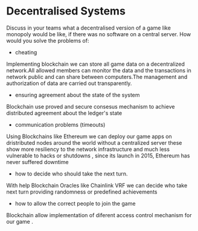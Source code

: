 # Decentralised Systems

Discuss in your teams what a decentralised version of a game like monopoly would be
like, if there was no software on a central server.
How would you solve the problems of:

- cheating

Implementing blockchain we can store  all game  data on a decentralized network.All allowed members can monitor the data 
and the transactions in network public and can share between computers.The management and authorization 
of data are carried out transparently.

- ensuring agreement about the state of the system

Blockchain use proved and secure consesus mechanism to achieve distributed agreement about the ledger's state

- communication problems (timeouts)

Using Blockchains like Ethereum we can deploy our game apps on dristributed nodes around the world without a centralized server  these show more  resiliency to the 
network infrastructure and much less vulnerable to hacks or shutdowns , since its launch in 2015, Ethereum has never suffered downtime



- how to decide who should take the next turn.

With help Blockchain Oracles like Chainlink VRF we can decide who take next turn providing randomness or predefined achievements


 - how to allow the correct people to join the game

Blockchain allow implementation of diferent access control mechanism for our game .
